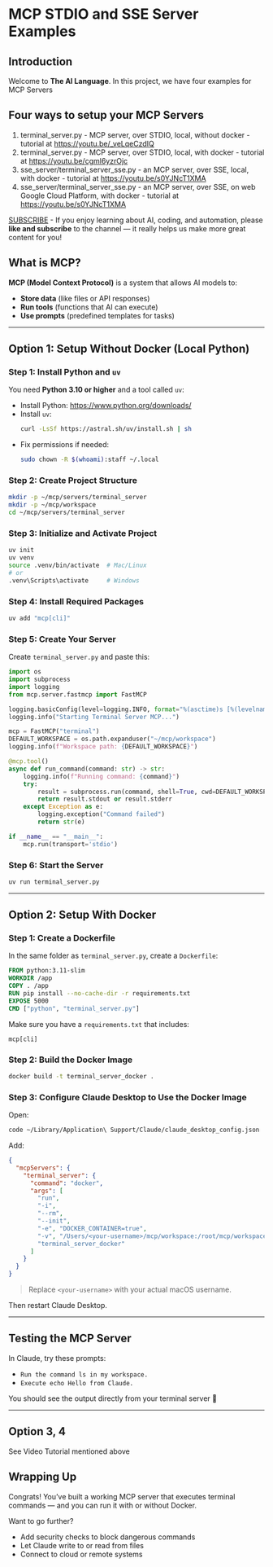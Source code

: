 # MCP STDIO and SSE Server Examples

## Introduction

Welcome to **The AI Language**. In this project, we have four examples for MCP Servers

## Four ways to setup your MCP Servers
1. terminal_server.py - MCP server, over STDIO, local, without docker - tutorial at https://youtu.be/_veLqeCzdIQ
2. terminal_server.py - MCP server, over STDIO, local, with docker - tutorial at https://youtu.be/cgml6yzrOjc
3. sse_server/terminal_server_sse.py - an MCP server, over SSE, local, with docker - tutorial at https://youtu.be/s0YJNcT1XMA
4. sse_server/terminal_server_sse.py - an MCP server, over SSE, on web Google Cloud Platform, with docker - tutorial at https://youtu.be/s0YJNcT1XMA

[SUBSCRIBE](https://youtube.com/@theailanguage?sub_confirmation=1) - If you enjoy learning about AI, coding, and automation, please **like and subscribe** to the channel — it really helps us make more great content for you!

## What is MCP?

**MCP (Model Context Protocol)** is a system that allows AI models to:

- **Store data** (like files or API responses)
- **Run tools** (functions that AI can execute)
- **Use prompts** (predefined templates for tasks)


---

## Option 1: Setup Without Docker (Local Python)

### Step 1: Install Python and `uv`

You need **Python 3.10 or higher** and a tool called `uv`:

- Install Python: https://www.python.org/downloads/
- Install `uv`:
  ```sh
  curl -LsSf https://astral.sh/uv/install.sh | sh
  ```
- Fix permissions if needed:
  ```sh
  sudo chown -R $(whoami):staff ~/.local
  ```

### Step 2: Create Project Structure
```sh
mkdir -p ~/mcp/servers/terminal_server
mkdir -p ~/mcp/workspace
cd ~/mcp/servers/terminal_server
```

### Step 3: Initialize and Activate Project
```sh
uv init
uv venv
source .venv/bin/activate  # Mac/Linux
# or
.venv\Scripts\activate     # Windows
```

### Step 4: Install Required Packages
```sh
uv add "mcp[cli]"
```

### Step 5: Create Your Server
Create `terminal_server.py` and paste this:

```python
import os
import subprocess
import logging
from mcp.server.fastmcp import FastMCP

logging.basicConfig(level=logging.INFO, format="%(asctime)s [%(levelname)s] %(message)s")
logging.info("Starting Terminal Server MCP...")

mcp = FastMCP("terminal")
DEFAULT_WORKSPACE = os.path.expanduser("~/mcp/workspace")
logging.info(f"Workspace path: {DEFAULT_WORKSPACE}")

@mcp.tool()
async def run_command(command: str) -> str:
    logging.info(f"Running command: {command}")
    try:
        result = subprocess.run(command, shell=True, cwd=DEFAULT_WORKSPACE, capture_output=True, text=True)
        return result.stdout or result.stderr
    except Exception as e:
        logging.exception("Command failed")
        return str(e)

if __name__ == "__main__":
    mcp.run(transport='stdio')
```

### Step 6: Start the Server
```sh
uv run terminal_server.py
```

---

## Option 2: Setup With Docker

### Step 1: Create a Dockerfile
In the same folder as `terminal_server.py`, create a `Dockerfile`:

```dockerfile
FROM python:3.11-slim
WORKDIR /app
COPY . /app
RUN pip install --no-cache-dir -r requirements.txt
EXPOSE 5000
CMD ["python", "terminal_server.py"]
```

Make sure you have a `requirements.txt` that includes:
```
mcp[cli]
```

### Step 2: Build the Docker Image
```sh
docker build -t terminal_server_docker .
```

### Step 3: Configure Claude Desktop to Use the Docker Image
Open:
```sh
code ~/Library/Application\ Support/Claude/claude_desktop_config.json
```

Add:
```json
{
  "mcpServers": {
    "terminal_server": {
      "command": "docker",
      "args": [
        "run",
        "-i",
        "--rm",
        "--init",
        "-e", "DOCKER_CONTAINER=true",
        "-v", "/Users/<your-username>/mcp/workspace:/root/mcp/workspace",
        "terminal_server_docker"
      ]
    }
  }
}
```
> Replace `<your-username>` with your actual macOS username.

Then restart Claude Desktop.

---

## Testing the MCP Server

In Claude, try these prompts:

- `Run the command ls in my workspace.`
- `Execute echo Hello from Claude.`

You should see the output directly from your terminal server 🎉

---
## Option 3, 4
See Video Tutorial mentioned above


## Wrapping Up
Congrats! You’ve built a working MCP server that executes terminal commands — and you can run it with or without Docker.

Want to go further?
- Add security checks to block dangerous commands
- Let Claude write to or read from files
- Connect to cloud or remote systems